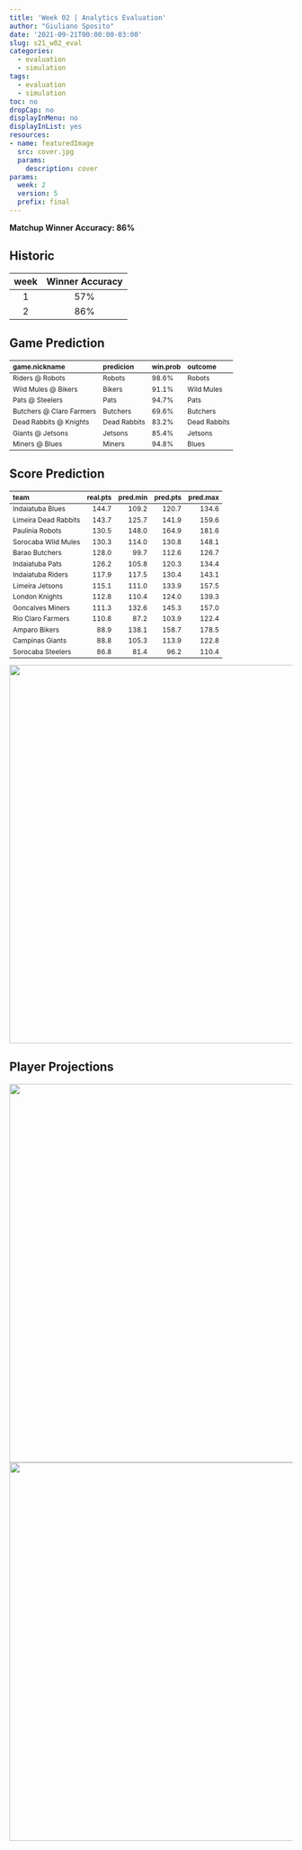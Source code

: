 ```yaml
---
title: 'Week 02 | Analytics Evaluation'
author: "Giuliano Sposito"
date: '2021-09-21T00:00:00-03:00'
slug: s21_w02_eval
categories:
  - evaluation
  - simulation
tags:
  - evaluation
  - simulation
toc: no
dropCap: no
displayInMenu: no
displayInList: yes
resources:
- name: featuredImage
  src: cover.jpg
  params:
    description: cover
params:
  week: 2
  version: 5
  prefix: final
---
```

<script src="{{< blogdown/postref >}}index_files/kePrint/kePrint.js"></script>
<link href="{{< blogdown/postref >}}index_files/lightable/lightable.css" rel="stylesheet" />
<script src="{{< blogdown/postref >}}index_files/kePrint/kePrint.js"></script>
<link href="{{< blogdown/postref >}}index_files/lightable/lightable.css" rel="stylesheet" />

**Matchup Winner Accuracy: 86%**

<!--more-->

## Historic

| week | Winner Accuracy |
|:----:|:---------------:|
| 1    |       57%       |
| 2    |       86%       |







## Game Prediction

<table class="table" style="font-size: 12px; margin-left: auto; margin-right: auto;">
 <thead>
  <tr>
   <th style="text-align:left;"> game.nickname </th>
   <th style="text-align:left;"> predicion </th>
   <th style="text-align:left;"> win.prob </th>
   <th style="text-align:left;"> outcome </th>
  </tr>
 </thead>
<tbody>
  <tr>
   <td style="text-align:left;"> Riders @ Robots </td>
   <td style="text-align:left;"> Robots </td>
   <td style="text-align:left;"> 98.6% </td>
   <td style="text-align:left;"> Robots </td>
  </tr>
  <tr>
   <td style="text-align:left;"> Wild Mules @ Bikers </td>
   <td style="text-align:left;"> Bikers </td>
   <td style="text-align:left;"> 91.1% </td>
   <td style="text-align:left;"> Wild Mules </td>
  </tr>
  <tr>
   <td style="text-align:left;"> Pats @ Steelers </td>
   <td style="text-align:left;"> Pats </td>
   <td style="text-align:left;"> 94.7% </td>
   <td style="text-align:left;"> Pats </td>
  </tr>
  <tr>
   <td style="text-align:left;"> Butchers @ Claro Farmers </td>
   <td style="text-align:left;"> Butchers </td>
   <td style="text-align:left;"> 69.6% </td>
   <td style="text-align:left;"> Butchers </td>
  </tr>
  <tr>
   <td style="text-align:left;"> Dead Rabbits @ Knights </td>
   <td style="text-align:left;"> Dead Rabbits </td>
   <td style="text-align:left;"> 83.2% </td>
   <td style="text-align:left;"> Dead Rabbits </td>
  </tr>
  <tr>
   <td style="text-align:left;"> Giants @ Jetsons </td>
   <td style="text-align:left;"> Jetsons </td>
   <td style="text-align:left;"> 85.4% </td>
   <td style="text-align:left;"> Jetsons </td>
  </tr>
  <tr>
   <td style="text-align:left;"> Miners @ Blues </td>
   <td style="text-align:left;"> Miners </td>
   <td style="text-align:left;"> 94.8% </td>
   <td style="text-align:left;"> Blues </td>
  </tr>
</tbody>
</table>


## Score Prediction

<table class="table" style="font-size: 12px; margin-left: auto; margin-right: auto;">
 <thead>
  <tr>
   <th style="text-align:left;"> team </th>
   <th style="text-align:right;"> real.pts </th>
   <th style="text-align:right;"> pred.min </th>
   <th style="text-align:right;"> pred.pts </th>
   <th style="text-align:right;"> pred.max </th>
  </tr>
 </thead>
<tbody>
  <tr>
   <td style="text-align:left;"> Indaiatuba Blues </td>
   <td style="text-align:right;"> 144.7 </td>
   <td style="text-align:right;"> 109.2 </td>
   <td style="text-align:right;"> 120.7 </td>
   <td style="text-align:right;"> 134.6 </td>
  </tr>
  <tr>
   <td style="text-align:left;"> Limeira Dead Rabbits </td>
   <td style="text-align:right;"> 143.7 </td>
   <td style="text-align:right;"> 125.7 </td>
   <td style="text-align:right;"> 141.9 </td>
   <td style="text-align:right;"> 159.6 </td>
  </tr>
  <tr>
   <td style="text-align:left;"> Paulinia Robots </td>
   <td style="text-align:right;"> 130.5 </td>
   <td style="text-align:right;"> 148.0 </td>
   <td style="text-align:right;"> 164.9 </td>
   <td style="text-align:right;"> 181.6 </td>
  </tr>
  <tr>
   <td style="text-align:left;"> Sorocaba Wild Mules </td>
   <td style="text-align:right;"> 130.3 </td>
   <td style="text-align:right;"> 114.0 </td>
   <td style="text-align:right;"> 130.8 </td>
   <td style="text-align:right;"> 148.1 </td>
  </tr>
  <tr>
   <td style="text-align:left;"> Barao Butchers </td>
   <td style="text-align:right;"> 128.0 </td>
   <td style="text-align:right;"> 99.7 </td>
   <td style="text-align:right;"> 112.6 </td>
   <td style="text-align:right;"> 126.7 </td>
  </tr>
  <tr>
   <td style="text-align:left;"> Indaiatuba Pats </td>
   <td style="text-align:right;"> 126.2 </td>
   <td style="text-align:right;"> 105.8 </td>
   <td style="text-align:right;"> 120.3 </td>
   <td style="text-align:right;"> 134.4 </td>
  </tr>
  <tr>
   <td style="text-align:left;"> Indaiatuba Riders </td>
   <td style="text-align:right;"> 117.9 </td>
   <td style="text-align:right;"> 117.5 </td>
   <td style="text-align:right;"> 130.4 </td>
   <td style="text-align:right;"> 143.1 </td>
  </tr>
  <tr>
   <td style="text-align:left;"> Limeira Jetsons </td>
   <td style="text-align:right;"> 115.1 </td>
   <td style="text-align:right;"> 111.0 </td>
   <td style="text-align:right;"> 133.9 </td>
   <td style="text-align:right;"> 157.5 </td>
  </tr>
  <tr>
   <td style="text-align:left;"> London Knights </td>
   <td style="text-align:right;"> 112.8 </td>
   <td style="text-align:right;"> 110.4 </td>
   <td style="text-align:right;"> 124.0 </td>
   <td style="text-align:right;"> 139.3 </td>
  </tr>
  <tr>
   <td style="text-align:left;"> Goncalves Miners </td>
   <td style="text-align:right;"> 111.3 </td>
   <td style="text-align:right;"> 132.6 </td>
   <td style="text-align:right;"> 145.3 </td>
   <td style="text-align:right;"> 157.0 </td>
  </tr>
  <tr>
   <td style="text-align:left;"> Rio Claro Farmers </td>
   <td style="text-align:right;"> 110.8 </td>
   <td style="text-align:right;"> 87.2 </td>
   <td style="text-align:right;"> 103.9 </td>
   <td style="text-align:right;"> 122.4 </td>
  </tr>
  <tr>
   <td style="text-align:left;"> Amparo Bikers </td>
   <td style="text-align:right;"> 88.9 </td>
   <td style="text-align:right;"> 138.1 </td>
   <td style="text-align:right;"> 158.7 </td>
   <td style="text-align:right;"> 178.5 </td>
  </tr>
  <tr>
   <td style="text-align:left;"> Campinas Giants </td>
   <td style="text-align:right;"> 88.8 </td>
   <td style="text-align:right;"> 105.3 </td>
   <td style="text-align:right;"> 113.9 </td>
   <td style="text-align:right;"> 122.8 </td>
  </tr>
  <tr>
   <td style="text-align:left;"> Sorocaba Steelers </td>
   <td style="text-align:right;"> 86.8 </td>
   <td style="text-align:right;"> 81.4 </td>
   <td style="text-align:right;"> 96.2 </td>
   <td style="text-align:right;"> 110.4 </td>
  </tr>
</tbody>
</table>


<img src="{{< blogdown/postref >}}index_files/figure-html/scoreChart-1.png" width="672" />

## Player Projections

<img src="{{< blogdown/postref >}}index_files/figure-html/pointsProj-1.png" width="672" />

<img src="{{< blogdown/postref >}}index_files/figure-html/projErrors-1.png" width="672" />

